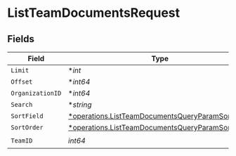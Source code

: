 # ListTeamDocumentsRequest


## Fields

| Field                                                                                                                      | Type                                                                                                                       | Required                                                                                                                   | Description                                                                                                                |
| -------------------------------------------------------------------------------------------------------------------------- | -------------------------------------------------------------------------------------------------------------------------- | -------------------------------------------------------------------------------------------------------------------------- | -------------------------------------------------------------------------------------------------------------------------- |
| `Limit`                                                                                                                    | **int*                                                                                                                     | :heavy_minus_sign:                                                                                                         | N/A                                                                                                                        |
| `Offset`                                                                                                                   | **int64*                                                                                                                   | :heavy_minus_sign:                                                                                                         | N/A                                                                                                                        |
| `OrganizationID`                                                                                                           | **int64*                                                                                                                   | :heavy_minus_sign:                                                                                                         | N/A                                                                                                                        |
| `Search`                                                                                                                   | **string*                                                                                                                  | :heavy_minus_sign:                                                                                                         | N/A                                                                                                                        |
| `SortField`                                                                                                                | [*operations.ListTeamDocumentsQueryParamSortField](../../../pkg/models/operations/listteamdocumentsqueryparamsortfield.md) | :heavy_minus_sign:                                                                                                         | N/A                                                                                                                        |
| `SortOrder`                                                                                                                | [*operations.ListTeamDocumentsQueryParamSortOrder](../../../pkg/models/operations/listteamdocumentsqueryparamsortorder.md) | :heavy_minus_sign:                                                                                                         | N/A                                                                                                                        |
| `TeamID`                                                                                                                   | *int64*                                                                                                                    | :heavy_check_mark:                                                                                                         | N/A                                                                                                                        |